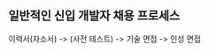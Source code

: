 ## 일반적인 신입 개발자 채용 프로세스
이력서(자소서) -> (사전 테스트) -> 기술 면접 -> 인성 면접
<!--stackedit_data:
eyJoaXN0b3J5IjpbMTI5Mzk0MTQ3NiwtMjA4ODc0NjYxMl19
-->